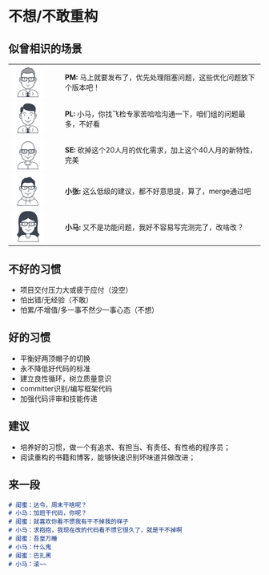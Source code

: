 # 不想/不敢重构



## 似曾相识的场景

<table>
  <tr><td width="92"><img src="../../images/head/pm.png" /></td><td><b>PM: </b>马上就要发布了，优先处理阻塞问题，这些优化问题放下个版本吧！</td></tr>
  <tr><td><img src="../../images/head/pl.png" /></td><td><b>PL: </b>小马，你找飞检专家苦哈哈沟通一下，咱们组的问题最多，不好看</td></tr>
  <tr><td><img src="../../images/head/se.png" /></td><td><b>SE: </b>砍掉这个20人月的优化需求，加上这个40人月的新特性，完美</td></tr>
  <tr><td><img src="../../images/head/zhang.png" /></td><td><b>小张: </b>这么低级的建议，都不好意思提，算了，merge通过吧</td></tr>
  <tr><td><img src="../../images/head/ma.png" /></td><td><b>小马: </b>又不是功能问题，我好不容易写完测完了，改啥改？</td></tr>
</table>



## 不好的习惯

- 项目交付压力大或疲于应付（没空）
- 怕出错/无经验（不敢）
- 怕累/不增值/多一事不然少一事心态（不想）



## 好的习惯

- 平衡好两顶帽子的切换
- 永不降低好代码的标准
- 建立良性循环，树立质量意识
- committer识别/编写框架代码
- 加强代码评审和技能传递

## 建议

- 培养好的习惯，做一个有追求、有担当、有责任、有性格的程序员；
- 阅读重构的书籍和博客，能够快速识别坏味道并做改进；



## 来一段

```markdown
# 闺蜜：达令，周末干啥呢？
# 小马：加班干代码，你呢？
# 闺蜜：就喜欢你看不惯我有干不掉我的样子
# 小马：求抱抱，我现在改的代码看不惯它很久了，就是干不掉啊
# 闺蜜：吾皇万睡
# 小马：什么鬼
# 闺蜜：巴扎黑
# 小马：滚~~
```
